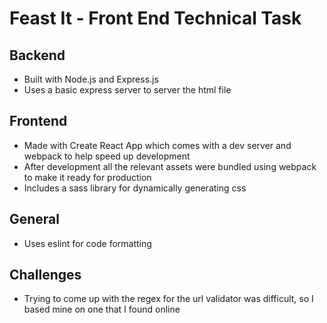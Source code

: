 # Feast It - Front End Technical Task

## Backend
- Built with Node.js and Express.js
- Uses a basic express server to server the html file

## Frontend
- Made with Create React App which comes with a dev server and webpack to help speed up development
- After development all the relevant assets were bundled using webpack to make it ready for production
- Includes a sass library for dynamically generating css

## General
- Uses eslint for code formatting

## Challenges
- Trying to come up with the regex for the url validator was difficult, so I based mine on one that I found online